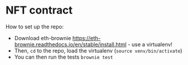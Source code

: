 # NFT contract

How to set up the repo:
- Download eth-brownie https://eth-brownie.readthedocs.io/en/stable/install.html - use a virtualenv!
- Then, `cd` to the repo, load the virtualenv (`source venv/bin/activate`)
- You can then run the tests `brownie test`
